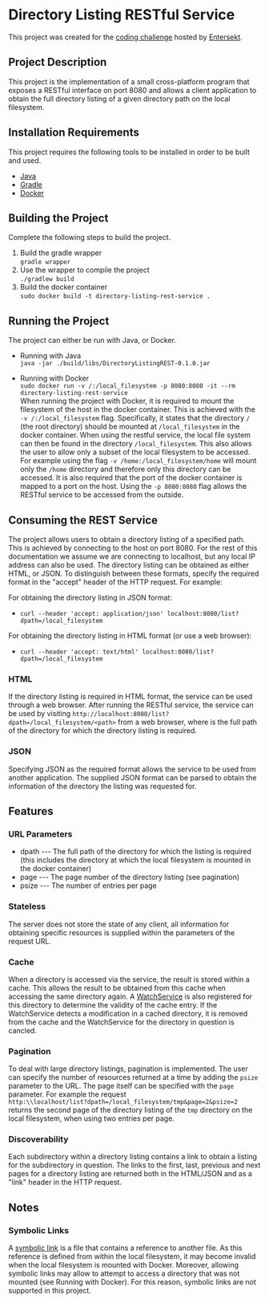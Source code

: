 # Directory Listing RESTful Service #

This project was created for the [coding challenge](https://github.com/entersekt/compsci_open-day_challenge_2017) hosted by [Entersekt](https://www.entersekt.com/).

## Project Description ##
This project is the implementation of a small cross-platform program that exposes a RESTful interface on port 8080 and allows a client application to obtain the full directory listing of a given directory path on the local filesystem.

## Installation Requirements ##
This project requires the following tools to be installed in order to be built and used.

* [Java](https://www.java.com/en/)
* [Gradle](https://gradle.org/)
* [Docker](https://www.docker.com/)

## Building the Project ##
Complete the following steps to build the project.

1. Build the gradle wrapper  
`gradle wrapper`
1. Use the wrapper to compile the project  
`./gradlew build`
1. Build the docker container  
`sudo docker build -t directory-listing-rest-service .`

## Running the Project ##
The project can either be run with Java, or Docker.

* Running with Java  
`java -jar ./build/libs/DirectoryListingREST-0.1.0.jar`

* Running with Docker  
`sudo docker run -v /:/local_filesystem -p 8080:8080 -it --rm directory-listing-rest-service`  
When running the project with Docker, it is required to mount the filesystem of the host in the docker container.
This is achieved with the `-v /:/local_filesystem` flag.
Specifically, it states that the directory `/` (the root directory) should be mounted at `/local_filesystem` in the docker container.
When using the restful service, the local file system can then be found in the directory `/local_filesystem`.
This also allows the user to allow only a subset of the local filesystem to be accessed.
For example using the flag `-v /home:/local_filesystem/home` will mount only the `/home` directory and therefore only this directory can be accessed.
It is also required that the port of the docker container is mapped to a port on the host.
Using the `-p 8080:8080` flag allows the RESTful service to be accessed from the outside.

## Consuming the REST Service ##
The project allows users to obtain a directory listing of a specified path.
This is achieved by connecting to the host on port 8080.
For the rest of this documentation we assume we are connecting to localhost, but any local IP address can also be used.
The directory listing can be obtained as either HTML, or JSON.
To distinguish between these formats, specify the required format in the "accept" header of the HTTP request.
For example:

For obtaining the directory listing in JSON format:

* `curl --header 'accept: application/json' localhost:8080/list?dpath=/local_filesystem`

For obtaining the directory listing in HTML format (or use a web browser):

* `curl --header 'accept: text/html' localhost:8080/list?dpath=/local_filesystem`

### HTML ###
If the directory listing is required in HTML format, the service can be used through a web browser.
After running the RESTful service, the service can be used by visiting `http://localhost:8080/list?dpath=/local_filesystem/<path>` from a web browser, where <path> is the full path of the directory for which the directory listing is required. 
 
### JSON ###
Specifying JSON as the required format allows the service to be used from another application.
The supplied JSON format can be parsed to obtain the information of the directory the listing was requested for. 

## Features ##

### URL Parameters ###

* dpath --- The full path of the directory for which the listing is required (this includes the directory at which the local filesystem is mounted in the docker container)
* page --- The page number of the directory listing (see pagination)
* psize --- The number of entries per page

### Stateless ###
The server does not store the state of any client, all information for obtaining specific resources is supplied within the parameters of the request URL.

### Cache ###
When a directory is accessed via the service, the result is stored within a cache.
This allows the result to be obtained from this cache when accessing the same directory again.
A [WatchService](https://docs.oracle.com/javase/7/docs/api/java/nio/file/WatchService.html) is also registered for this directory to determine the validity of the cache entry.
If the WatchService detects a modification in a cached directory, it is removed from the cache and the WatchService for the directory in question is cancled.

### Pagination ###
To deal with large directory listings, pagination is implemented.
The user can specify the number of resources returned at a time by adding the `psize` parameter to the URL.
The page itself can be specified with the `page` parameter.
For example the request  
`http:\\localhost/list?dpath=/local_filesystem/tmp&page=2&psize=2`  
returns the second page of the directory listing of the `tmp` directory on the local filesystem, when using two entries per page.

### Discoverability ###
Each subdirectory within a directory listing contains a link to obtain a listing for the subdirectory in question.
The links to the first, last, previous and next pages for a directory listing are returned both in the HTML/JSON and as a "link" header in the HTTP request.

## Notes ##

### Symbolic Links ###
A [symbolic link](https://en.wikipedia.org/wiki/Symbolic_link) is a file that contains a reference to another file.
As this reference is defined from within the local filesystem, it may become invalid when the local filesystem is mounted with Docker.
Moreover, allowing symbolic links may allow to attempt to access a directory that was not mounted (see Running with Docker).
For this reason, symbolic links are not supported in this project.
